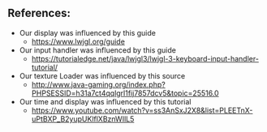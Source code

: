 ## References:
* Our display was influenced by this guide
	- https://www.lwjgl.org/guide
* Our input handler was influenced by this guide
	- https://tutorialedge.net/java/lwjgl3/lwjgl-3-keyboard-input-handler-tutorial/
* Our texture Loader was influenced by this source
	- http://www.java-gaming.org/index.php?PHPSESSID=h31a7ct4qqlgrl1fij7857dcv5&topic=25516.0
* Our time and display was influenced by this tutorial
	- https://www.youtube.com/watch?v=ss3AnSxJ2X8&list=PLEETnX-uPtBXP_B2yupUKlflXBznWIlL5
